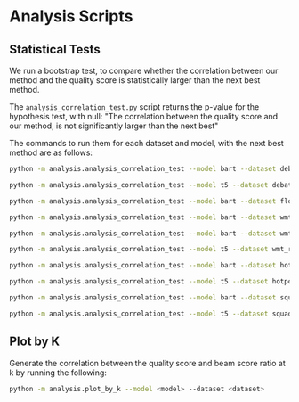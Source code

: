 # Analysis Scripts

## Statistical Tests

We run a bootstrap test, to compare whether the correlation between our method and the quality score is statistically larger than the next best method.

The `analysis_correlation_test.py` script returns the p-value for the hypothesis test, with null: "The correlation between the quality score and our method, is not significantly larger than the next best"

The commands to run them for each dataset and model, with the next best method are as follows:

```bash
python -m analysis.analysis_correlation_test --model bart --dataset debatesum --baseline beam_score_impt_wt_95 --temperature 1.00

python -m analysis.analysis_correlation_test --model t5 --dataset debatesum --baseline beam_score_impt_wt_85 --temperature 1.00

python -m analysis.analysis_correlation_test --model bart --dataset flores --baseline dropout_meteor_score --temperature 1.00

python -m analysis.analysis_correlation_test --model bart --dataset wmt_de_en --baseline dropout_bleu_variance --temperature 1.00

python -m analysis.analysis_correlation_test --model bart --dataset wmt_ru_en --baseline beam_score_impt_wt_79 --temperature 1.00

python -m analysis.analysis_correlation_test --model t5 --dataset wmt_ru_en --baseline dropout_bleu_variance --temperature 1.00

python -m analysis.analysis_correlation_test --model bart --dataset hotpotqa --baseline beam_score_impt_wt_1 --temperature 0.01

python -m analysis.analysis_correlation_test --model t5 --dataset hotpotqa --baseline beam_score_impt_wt_1 --temperature 0.05

python -m analysis.analysis_correlation_test --model bart --dataset squad --baseline dropout_meteor_score --temperature 0.05

python -m analysis.analysis_correlation_test --model t5 --dataset squad --baseline length_normalized_log_probs --temperature 0.001
```

## Plot by K
Generate the correlation between the quality score and beam score ratio at k by running the following:

```bash
python -m analysis.plot_by_k --model <model> --dataset <dataset>
```
